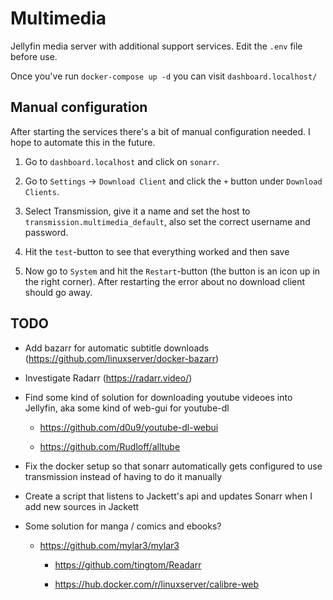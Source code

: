 # Multimedia

Jellyfin media server with additional support services.
Edit the `.env` file before use.

Once you've run `docker-compose up -d` you can visit `dashboard.localhost/`

## Manual configuration
After starting the services there's a bit of manual configuration needed. I hope to automate this in the future.

1. Go to `dashboard.localhost` and click on `sonarr`.

2. Go to `Settings` -> `Download Client` and click the `+` button under `Download Clients`.

3. Select Transmission, give it a name and set the host to `transmission.multimedia_default`, also set the correct username and password.

4. Hit the `test`-button to see that everything worked and then save

5. Now go to `System` and hit the `Restart`-button (the button is an icon up in the right corner). After restarting the error about no download client should go away.

## TODO

- Add bazarr for automatic subtitle downloads (https://github.com/linuxserver/docker-bazarr)

- Investigate Radarr (https://radarr.video/)

- Find some kind of solution for downloading youtube videoes into Jellyfin, aka some kind of web-gui for youtube-dl

  - https://github.com/d0u9/youtube-dl-webui

  - https://github.com/Rudloff/alltube

- Fix the docker setup so that sonarr automatically gets configured to use transmission instead of having to do it manually

- Create a script that listens to Jackett's api and updates Sonarr when I add new sources in Jackett

- Some solution for manga / comics and ebooks?

  - https://github.com/mylar3/mylar3

	- https://github.com/tingtom/Readarr

	- https://hub.docker.com/r/linuxserver/calibre-web
